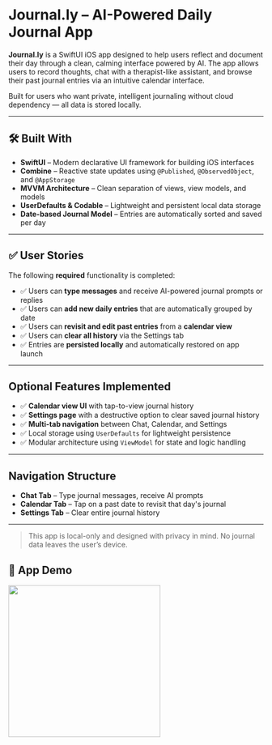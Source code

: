 # Journal.ly – AI-Powered Daily Journal App

**Journal.ly** is a SwiftUI iOS app designed to help users reflect and document their day through a clean, calming interface powered by AI. The app allows users to record thoughts, chat with a therapist-like assistant, and browse their past journal entries via an intuitive calendar interface.

Built for users who want private, intelligent journaling without cloud dependency — all data is stored locally.

---

## 🛠️ Built With

- **SwiftUI** – Modern declarative UI framework for building iOS interfaces
- **Combine** – Reactive state updates using `@Published`, `@ObservedObject`, and `@AppStorage`
- **MVVM Architecture** – Clean separation of views, view models, and models
- **UserDefaults & Codable** – Lightweight and persistent local data storage
- **Date-based Journal Model** – Entries are automatically sorted and saved per day

---

## ✅ User Stories

The following **required** functionality is completed:

- ✅ Users can **type messages** and receive AI-powered journal prompts or replies
- ✅ Users can **add new daily entries** that are automatically grouped by date
- ✅ Users can **revisit and edit past entries** from a **calendar view**
- ✅ Users can **clear all history** via the Settings tab
- ✅ Entries are **persisted locally** and automatically restored on app launch

---

## Optional Features Implemented

- ✅ **Calendar view UI** with tap-to-view journal history
- ✅ **Settings page** with a destructive option to clear saved journal history
- ✅ **Multi-tab navigation** between Chat, Calendar, and Settings
- ✅ Local storage using `UserDefaults` for lightweight persistence
- ✅ Modular architecture using `ViewModel` for state and logic handling

---

## Navigation Structure

- **Chat Tab** – Type journal messages, receive AI prompts
- **Calendar Tab** – Tap on a past date to revisit that day's journal
- **Settings Tab** – Clear entire journal history

---

> This app is local-only and designed with privacy in mind. No journal data leaves the user’s device.

## 📱 App Demo

<img src="App_Demo.gif" width="300"/>
